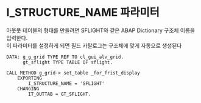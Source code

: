 # I_STRUCTURE_NAME 파라미터
아웃풋 테이블의 형태를 만들려면 SFLIGHT와 같은 ABAP Dictionary 구조체 이름을 입력한다. <br>
이 파라미터를 설정하게 되면 필드 카탈로그는 구조체에 맞게 자동으로 생성된다
```ABAP
DATA: g_g_grid TYPE REF TO cl_gui_alv_grid.
      gt_sflight TYPE TABLE OF sflight.

CALL METHOD g_grid-> set_table _for_frist_display
    EXPORTING
        I_STRUCTURE_NAME = 'SFLIGHT'
    CHANGING
        IT_OUTTAB = GT_SFLIGHT.          
```